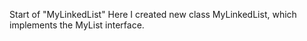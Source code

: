 Start of "MyLinkedList"
Here I created new class MyLinkedList, which
 implements the MyList interface.